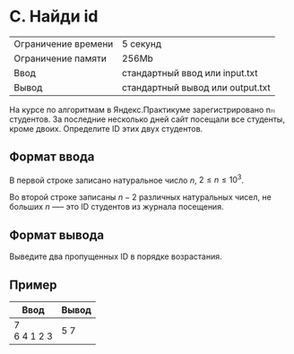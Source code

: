 # C. Найди id

<table><tbody><tr class="time-limit"><td class="property-title">Ограничение времени</td><td>5&nbsp;секунд</td></tr><tr class="memory-limit"><td class="property-title">Ограничение памяти</td><td>256Mb</td></tr><tr class="input-file"><td class="property-title">Ввод</td><td colspan="1">стандартный ввод или input.txt</td></tr><tr class="output-file"><td class="property-title">Вывод</td><td colspan="1">стандартный вывод или output.txt</td></tr></tbody></table>

На курсе по алгоритмам в Яндекс.Практикуме зарегистрировано n<math display="inline" style="text-indent: 0em;" xmlns="http://www.w3.org/1998/Math/MathML"><mi>n</mi></math> студентов. За последние несколько дней сайт посещали все студенты, кроме двоих. Определите ID этих двух студентов.

## Формат ввода

В первой строке записано натуральное число $n$, $2≤n ≤10^3$.


Во второй строке записаны $n−2$ различных натуральных чисел, не больших $n$ —– это ID студентов из журнала посещения.

## Формат вывода

Выведите два пропущенных ID в порядке возрастания.

## Пример

| Ввод | Вывод |
| --- | --- |
|  7<br>6 4 1 2 3 |5 7 |